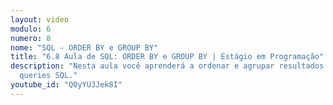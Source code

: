 ```yaml
---
layout: video
modulo: 6
numero: 8
nome: "SQL - ORDER BY e GROUP BY"
title: "6.8 Aula de SQL: ORDER BY e GROUP BY | Estágio em Programação"
description: "Nesta aula você aprenderá a ordenar e agrupar resultados de
  queries SQL."
youtube_id: "Q0yYUJJek8I"
---
```


